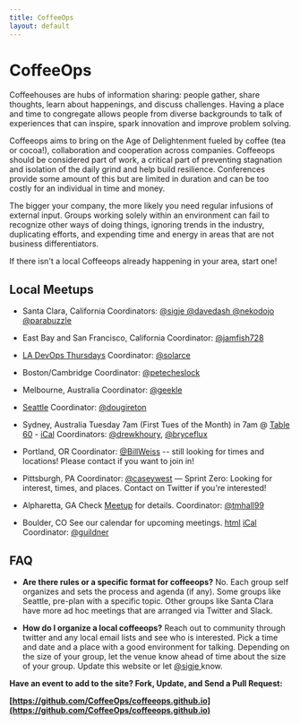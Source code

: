 ```yaml
---
title: CoffeeOps
layout: default
---
```


<h1>CoffeeOps</h1>

<p>  
  Coffeehouses are hubs of information sharing: people gather, share thoughts, learn about happenings, and discuss challenges. Having a place and time to congregate allows people from diverse backgrounds to talk of experiences that can inspire, spark innovation and improve problem solving. 
</p>


<p>
Coffeeops aims to bring on the Age of Delightenment fueled by coffee (tea or cocoa!), collaboration and cooperation across companies. Coffeeops should be considered part of work, a critical part of preventing stagnation and isolation of the daily grind and help build resilience. Conferences provide some amount of this but are limited in duration and can be too costly for an individual in time and money. </p>


<p> The bigger your company, the more likely you need regular infusions of external input. Groups working solely within an environment can fail to recognize other ways of doing things, ignoring trends in the industry, duplicating efforts, and expending time and energy in areas that are not business differentiators.</p>


<p>If there isn't a local Coffeeops already happening in your area, start one! 
</p> 


<h2>Local Meetups</h2>


* Santa Clara, California
  Coordinators:
    [ @sigje ](https://twitter.com/sigje)
    [ @davedash ](https://twitter.com/davedash)
    [ @nekodojo ](https://twitter.com/nekodojo)
    [ @parabuzzle ](https://twitter.com/parabuzzle)

* East Bay and San Francisco, California Coordinator: [@jamfish728](https://twitter.com/jamfish728)

* [LA DevOps Thursdays](http://www.meetup.com/ladevops/events/218067202/)
  Coordinator:
    [@solarce](https://twitter.com/solarce)

* Boston/Cambridge Coordinator: [@petecheslock](https://twitter.com/petecheslock)

* Melbourne, Australia 
  Coordinator:
    [@geekle](https://twitter.com/geekle)

* [Seattle](http://www.meetup.com/Downtown-Seattle-Friday-Morning-CoffeeOps/) 
  Coordinator:
    [@dougireton](https://twitter.com/dougireton)

* Sydney, Australia Tuesday 7am (First Tues of the Month) in 7am @ [Table 60](https://goo.gl/RinIFT) - [iCal](goo.gl/CNo9eB) 
  Coordinators:
    [@drewkhoury](https://twitter.com/drewkhoury), [@bryceflux](https://twitter.com/bryceflux)

* Portland, OR Coordinator: [@BillWeiss](https://twitter.com/BillWeiss) -- still looking for times and locations!  Please contact if you want to join in!

* Pittsburgh, PA
  Coordinator:
    [@caseywest](https://twitter.com/caseywest) — Sprint Zero: Looking for interest, times, and places. Contact on Twitter if you're interested!

* Alpharetta, GA  Check [Meetup](http://www.meetup.com/Alpharetta-CoffeeOps/) for details.
  Coordinator:
    [@tmhall99](https://twitter.com/tmhall99)

* Boulder, CO See our calendar for upcoming meetings. [html](https://www.google.com/calendar/embed?src=m2n8ubnat9sbluu52majc7ahcs%40group.calendar.google.com&ctz=America/Denver) [iCal](https://www.google.com/calendar/ical/m2n8ubnat9sbluu52majc7ahcs%40group.calendar.google.com/public/basic.ics)
  Coordinator:
    [@guildner](https://twitter.com/guildner)

<h2>FAQ</h2>

* <b>Are there rules or a specific format for coffeeops?</b> No. Each group self organizes and sets the process and agenda (if any). Some groups like Seattle, pre-plan with a specific topic. Other groups like Santa Clara have more ad hoc meetings that are arranged via Twitter and Slack. </li>

* <b>How do I organize a local coffeeops?</b> Reach out to community through twitter and any local email lists and see who is interested. Pick a time and date and a place with a good environment for talking. Depending on the size of your group, let the venue know ahead of time about the size of your group. Update this website or let [ @sigje ](https://twitter.com/sigje) know.
    
**Have an event to add to the site? Fork, Update, and Send a Pull Request:**

**[https://github.com/CoffeeOps/coffeeops.github.io](https://github.com/CoffeeOps/coffeeops.github.io)**
